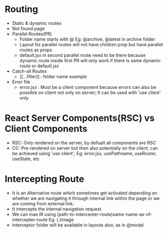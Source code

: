 # Routing

- Static & dynamic routes
- Not found page
- Parallel Routes(PR)
  - Folder name starts with @ Eg: @archive, @latest in archive folder
  - Layout for parallel routes will not have children prop but have parallel routes as props
  - default.jsx in second parallel route need to be there because dynamic route inside first PR will only work if there is same dynamic route or default.jsx
- Catch-all Routes
  - [[...filter]] : folder name example
- Error file
  - error.jsx : Must be a client component because errors can also be possible on client not only on server; It can be used with 'use client' only

# React Server Components(RSC) vs Client Components

- RSC: Only rendered on the server, by defualt all components are RSC
- CC: Pre-rendered on server but then also potentially on the client, can be achieved using 'use client'; Eg: error.jsx, usePathname, useRouter, useState, etc

# Intercepting Route

- It is an Alternative route which sometimes get activated depending on whether we are navigating it through internal link within the page or we are coming from external link.
- It intercepts the internal navigation request.
- We can mae IR using (path-to-interceoter-route)same-name-as-of-intercepter-route Eg: (.)image
- Interceptor folder will be available in layouts also, as in @modal
